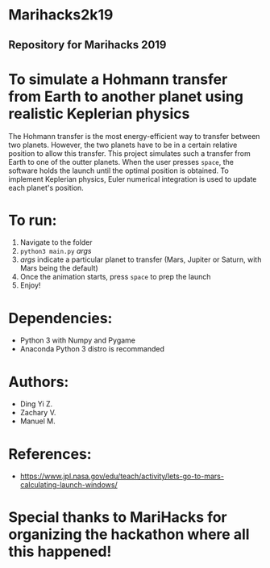 # Marihacks2k19
## Repository for Marihacks 2019

# To simulate a Hohmann transfer from Earth to another planet using realistic Keplerian physics
The Hohmann transfer is the most energy-efficient way to transfer between two planets.
However, the two planets have to be in a certain relative position to allow this transfer.
This project simulates such a transfer from Earth to one of the outter planets.
When the user presses `space`, the software holds the launch until the optimal position is obtained.
To implement Keplerian physics, Euler numerical integration is used to update each planet's position.


# To run:
1. Navigate to the folder
2. `python3 main.py` *args*
3. *args* indicate a particular planet to transfer (Mars, Jupiter or Saturn, with Mars being the default)
4. Once the animation starts, press `space` to prep the launch
5. Enjoy!


# Dependencies:
- Python 3 with Numpy and Pygame
- Anaconda Python 3 distro is recommanded 


# Authors:
- Ding Yi Z.
- Zachary V.
- Manuel M.


# References:
- https://www.jpl.nasa.gov/edu/teach/activity/lets-go-to-mars-calculating-launch-windows/


# Special thanks to MariHacks for organizing the hackathon where all this happened!